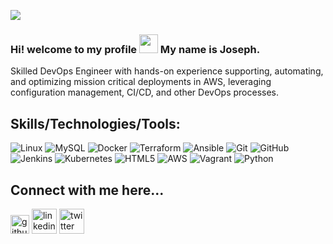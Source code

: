 ![](https://komarev.com/ghpvc/?username=evadox&color=blue)

### Hi! welcome to my profile <img src="https://raw.githubusercontent.com/MartinHeinz/MartinHeinz/master/wave.gif" width="30px"> My name is Joseph.

Skilled DevOps Engineer with hands-on experience supporting, automating, and optimizing mission critical deployments in AWS, leveraging configuration management, CI/CD, and other DevOps processes.

## Skills/Technologies/Tools:
![Linux](https://img.shields.io/badge/Linux-FCC624?style=for-the-badge&logo=linux&logoColor=black)
![MySQL](https://img.shields.io/badge/mysql-%2300f.svg?style=for-the-badge&logo=mysql&logoColor=white)
![Docker](https://img.shields.io/badge/docker-%230db7ed.svg?style=for-the-badge&logo=docker&logoColor=white)
![Terraform](https://img.shields.io/badge/terraform-%235835CC.svg?style=for-the-badge&logo=terraform&logoColor=white)
![Ansible](https://img.shields.io/badge/ansible-%231A1918.svg?style=for-the-badge&logo=ansible&logoColor=white)
![Git](https://img.shields.io/badge/git-%23F05033.svg?style=for-the-badge&logo=git&logoColor=white)
![GitHub](https://img.shields.io/badge/github-%23121011.svg?style=for-the-badge&logo=github&logoColor=white)
![Jenkins](https://img.shields.io/badge/jenkins-%232C5263.svg?style=for-the-badge&logo=jenkins&logoColor=white)
![Kubernetes](https://img.shields.io/badge/kubernetes-%23326ce5.svg?style=for-the-badge&logo=kubernetes&logoColor=white)
![HTML5](https://img.shields.io/badge/html5-%23E34F26.svg?style=for-the-badge&logo=html5&logoColor=white)
![AWS](https://img.shields.io/badge/AWS-%23FF9900.svg?style=for-the-badge&logo=amazon-aws&logoColor=white)
![Vagrant](https://img.shields.io/badge/vagrant-%231563FF.svg?style=for-the-badge&logo=vagrant&logoColor=white)
![Python](https://img.shields.io/badge/python-3670A0?style=for-the-badge&logo=python&logoColor=ffdd54)

## Connect with me here...
[<img src='https://cdn.jsdelivr.net/npm/simple-icons@3.0.1/icons/github.svg' alt='github' height='30'>](https://github.com/evadox)  [<img src='https://cdn.jsdelivr.net/npm/simple-icons@3.0.1/icons/linkedin.svg' alt='linkedin' height='40'>](https://www.linkedin.com/in/akinbolajitaiwo/)  [<img src='https://cdn.jsdelivr.net/npm/simple-icons@3.0.1/icons/twitter.svg' alt='twitter' height='40'>](https://twitter.com/@evadox)  

